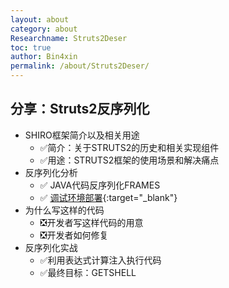 ```yaml
---
layout: about
category: about
Researchname: Struts2Deser
toc: true
author: Bin4xin
permalink: /about/Struts2Deser/
---
```


## 分享：Struts2反序列化

* SHIRO框架简介以及相关用途
    - ✅简介：关于STRUTS2的历史和相关实现组件
    - ✅用途：STRUTS2框架的使用场景和解决痛点
* 反序列化分析
    - ✅ JAVA代码反序列化FRAMES
    - ✅ [调试环境部署](/about/Dynamic-analysis-of-java-framework-code/){:target="_blank"}
* 为什么写这样的代码
    - ❎开发者写这样代码的用意
    - ❎开发者如何修复
* 反序列化实战
    - ✅利用表达式计算注入执行代码
    - ✅最终目标：GETSHELL
